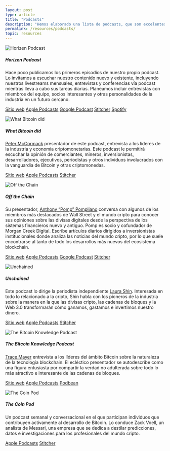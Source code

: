 ```yaml
---
layout: post
type: article
title: "Podcasts"
description: "Hemos elaborado una lista de podcasts, que son excelentes para comenzar con blockchain y cryptocurrencies."
permalink: /resources/podcasts/
topic: resources
---
```



<div class="row mt-5">
    <div class="col-md-3">
        <img src="https://secureimg.stitcher.com/feedimagesplain328/367125.jpg" alt="Horizen Podcast" />
    </div>
    <div class="col-md-9">
        <h5 class="mt-2 mt-md-0">Horizen Podcast</h5>
        <p>
            Hace poco publicamos los primeros episodios de nuestro propio podcast. Lo invitamos a escuchar nuestro contenido nuevo y existente, incluyendo nuestros livestreams mensuales, entrevistas y conferencias vía podcast mientras lleva a cabo sus tareas diarias. Planeamos incluir entrevistas con miembros del equipo, socios interesantes y otras personalidades de la industria en un futuro cercano.
        </p>
        <p class="mt-5">
            <a class="btn btn-info mb-2 mr-2" href="" target="_blank">Sitio web</a>
            <a class="btn btn-info mb-2 mr-2" href="https://itunes.apple.com/at/podcast/horizen/id1451532930?l=en&mt=2" target="_blank">Apple Podcasts</a>
            <a class="btn btn-info mb-2 mr-2" href="https://play.google.com/music/listen#/ps/Igdazc3uwlcwek7dsbmfxcnenq4" target="_blank">Google Podcast</a>
            <a class="btn btn-info mb-2 mr-2" href="https://www.stitcher.com/podcast/horizen" target="_blank">Stitcher</a>
            <a class="btn btn-info mb-2" href="https://open.spotify.com/show/19QEuU6YL0gtr0Z49X7GmY" target="_blank">Spotify</a>
        </p>
    </div>
</div>


<div class="row mt-5">
    <div class="col-md-3">
        <img src="https://secureimg.stitcher.com/feedimagesplain328/159159.jpg" alt="What Bitcoin did" />
    </div>
    <div class="col-md-9">
        <h5 class="mt-2 mt-md-0">What Bitcoin did</h5>
        <p>
            <a href="https://twitter.com/PeterMcCormack" target="_blank">Peter McCormack</a> presentador de este podcast, entrevista a los líderes de la industria y economía criptomonetarias. Este podcast le permitirá escuchar la opinión de comerciantes, mineros, inversionistas, desarrolladores, ejecutivos, periodistas y otros individuos involucrados con la vanguardia de Bitcoin y otras criptomonedas.
        </p>
        <p class="mt-5">
            <a class="btn btn-info mr-2 mb-2" href="https://www.whatbitcoindid.com/" target="_blank">Sitio web</a>
            <a class="btn btn-info mr-2 mb-2" href="https://itunes.apple.com/at/podcast/the-what-bitcoin-did-podcast/id1317356120?l=en&mt=2" target="_blank">Apple Podcasts</a>
            <a class="btn btn-info mb-2" href="https://www.stitcher.com/podcast/what-bitcoin-did" target="_blank">Stitcher</a>
        </p>
    </div>
</div>


<div class="row mt-5">
    <div class="col-md-3">
        <img src="https://is3-ssl.mzstatic.com/image/thumb/Music128/v4/53/37/6d/53376dd3-801b-3eb1-2f8a-806d8f190257/source/1200x630bb.jpg" alt="Off the Chain" />
    </div>
    <div class="col-md-9">
        <h5 class="mt-2 mt-md-0">Off the Chain</h5>
        <p>
            Su presentador, <a href="https://twitter.com/APompliano" target="_blank">Anthony “Pomp” Pompliano</a> conversa con algunos de los miembros más destacados de Wall Street y el mundo cripto para conocer sus opiniones sobre las divisas digitales desde la perspectiva de los sistemas financieros nuevo y antiguo. Pomp es socio y cofundador de Morgan Creek Digital. Escribe artículos diarios dirigidos a inversionistas institucionales donde analiza las noticias del mundo cripto, por lo que suele encontrarse al tanto de todo los desarrollos más nuevos del ecosistema blockchain.
        </p>
        <p class="mt-5">
            <a class="btn btn-info mb-2 mr-2" href="https://offthechain.libsyn.com/" target="_blank">Sitio web</a>
            <a class="btn btn-info mb-2 mr-2" href="https://itunes.apple.com/at/podcast/off-the-chain/id1434060078?l=en&mt=2" target="_blank">Apple Podcasts</a>
            <a class="btn btn-info mb-2 mr-2" href="https://www.google.com/podcasts?feed=aHR0cDovL29mZnRoZWNoYWluLmxpYnN5bi5jb20vcnNz" target="_blank">Google Podcast</a>
            <a class="btn btn-info mb-2" href="https://www.stitcher.com/podcast/blockworks-group/off-the-chain" target="_blank">Stitcher</a>
        </p>
    </div>
</div>


<div class="row mt-5">
    <div class="col-md-3">
        <img src="https://i1.sndcdn.com/avatars-000359576747-qmfxcm-t500x500.jpg" alt="Unchained" />
    </div>
    <div class="col-md-9">
        <h5 class="mt-2 mt-md-0">Unchained</h5>
        <p>
            Este podcast lo dirige la periodista independiente <a href="https://twitter.com/laurashin" target="_blank">Laura Shin</a>. Interesada en todo lo relacionado a la cripto, Shin habla con los pioneros de la industria sobre la manera en la que las divisas cripto, las cadenas de bloques y la Web 3.0 transformarán cómo ganamos, gastamos e invertimos nuestro dinero.
        </p>
        <p class="mt-5">
            <a class="btn btn-info mb-2 mr-2" href="https://unchainedpodcast.com/" target="_blank">Sitio web</a>
            <a class="btn btn-info mb-2 mr-2" href="https://itunes.apple.com/at/podcast/unchained-your-no-hype-resource-for-all-things-crypto/id1123922160?l=en&mt=2" target="_blank">Apple Podcasts</a>
            <a class="btn btn-info mb-2" href="https://www.stitcher.com/podcast/forbes-podcast-network/unchained-big-ideas-from-the-worlds-of-blockchain-and-fintech" target="_blank">Stitcher</a>
        </p>
    </div>
</div>


<div class="row mt-5">
    <div class="col-md-3">
        <img src="https://www.bitcoin.kn/img/bitcoin-knowledge-podcast.jpg" alt="The Bitcoin Knowledge Podcast" />
    </div>
    <div class="col-md-9">
        <h5 class="mt-2 mt-md-0">The Bitcoin Knowledge Podcast</h5>
        <p>
            <a href="https://twitter.com/TraceMayer" target="_blank">Trace Mayer</a> entrevista a los líderes del ámbito Bitcoin sobre la naturaleza de la tecnología blockchain. El ecléctico presentador se autodescribe como una figura entusiasta por compartir la verdad no adulterada sobre todo lo más atractivo e interesante de las cadenas de bloques.
        </p>
        <p class="mt-5">
            <a class="btn btn-info mb-2 mr-2" href="https://www.bitcoin.kn/" target="_blank">Sitio web</a>
            <a class="btn btn-info mb-2 mr-2" href="https://itunes.apple.com/at/podcast/the-bitcoin-knowledge-podcast/id301670981?l=en&mt=2" target="_blank">Apple Podcasts</a>
            <a class="btn btn-info mb-2" href="https://www.podbean.com/podcast-detail/mrvih-3a3df/Podcast-%E2%80%93-The-Bitcoin-Knowledge-Podcast" target="_blank">Podbean</a>
        </p>
    </div>
</div>


<div class="row mt-5">
    <div class="col-md-3">
        <img src="https://secureimg.stitcher.com/feedimagesplain328/173867.jpg" alt="The Coin Pod" />
    </div>
    <div class="col-md-9">
        <h5 class="mt-2 mt-md-0">The Coin Pod</h5>
        <p>
            Un podcast semanal y conversacional en el que participan individuos que contribuyen activamente al desarrollo de Bitcoin. Lo conduce Zack Voell, un analista de Messari, una empresa que se dedica a destilar predicciones, datos e investigaciones para los profesionales del mundo cripto.
        </p>
        <p class="mt-5">
            <a class="btn btn-info mb-2 mr-2" href="https://itunes.apple.com/at/podcast/the-coin-pod/id1350143328?l=en&mt=2" target="_blank">Apple Podcasts</a>
            <a class="btn btn-info mb-2" href="https://www.stitcher.com/podcast/the-coin-pod" target="_blank">Stitcher</a>
        </p>
    </div>
</div>

